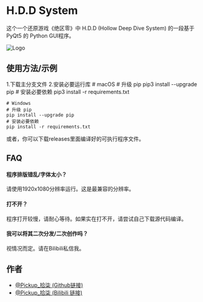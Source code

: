 
# H.D.D System

这个一个还原游戏《绝区零》中 H.D.D (Hollow Deep Dive System) 的一段基于 PyQt5 的 Python GUI程序。





![Logo](https://i.postimg.cc/4yfbFfGC/H-D-D.png)


## 使用方法/示例
1.下载主分支文件
2.安装必要运行库
    # macOS
    # 升级 pip
    pip3 install --upgrade pip
    # 安装必要依赖
    pip3 install -r requirements.txt
    
    # Windows
    # 升级 pip
    pip install --upgrade pip
    # 安装必要依赖
    pip install -r requirements.txt



或者，你可以下载releases里面编译好的可执行程序文件。
## FAQ

#### 程序排版错乱/字体太小？
请使用1920x1080分辨率运行。这是最兼容的分辨率。

#### 打不开？

程序打开较慢，请耐心等待。如果实在打不开，请尝试自己下载源代码编译。

#### 我可以将其二次分发/二次创作吗？

视情况而定。请在Bilibili私信我。


## 作者

- [@Pickup_拾柒 (Github链接)](https://github.com/PPicku)
- [@Pickup_拾柒 (Bilibili 链接)](https://space.bilibili.com/1638525867)


